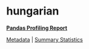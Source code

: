 # hungarian

[**Pandas Profiling Report**](https://epistasislab.github.io/penn-ml-benchmarks/profile/hungarian.html)

[Metadata](metadata.yaml) | [Summary Statistics](summary_stats.csv)


